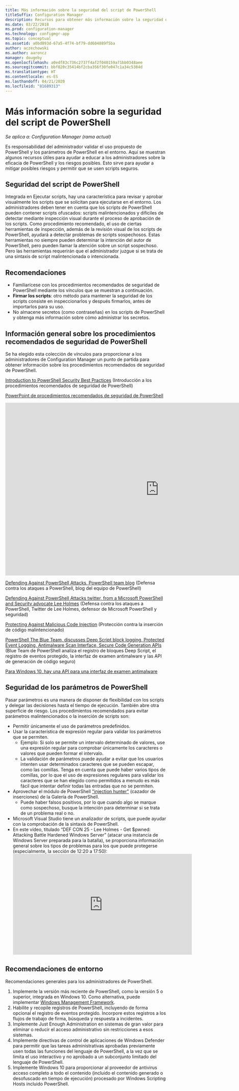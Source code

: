 ```yaml
---
title: Más información sobre la seguridad del script de PowerShell
titleSuffix: Configuration Manager
description: Recursos para obtener más información sobre la seguridad del script de PowerShell.
ms.date: 03/22/2018
ms.prod: configuration-manager
ms.technology: configmgr-app
ms.topic: conceptual
ms.assetid: a0bd093d-67a5-4f74-bf79-dd604889f5ba
author: aczechowski
ms.author: aaroncz
manager: dougeby
ms.openlocfilehash: a0edf83c736c2737f4af2f040159a71bb0348aee
ms.sourcegitcommit: bbf820c35414bf2cba356f30fe047c1a34c5384d
ms.translationtype: HT
ms.contentlocale: es-ES
ms.lasthandoff: 04/21/2020
ms.locfileid: "81689313"
---
```

# <a name="learn-more-about-powershell-script-security"></a>Más información sobre la seguridad del script de PowerShell

*Se aplica a: Configuration Manager (rama actual)*

Es responsabilidad del administrador validar el uso propuesto de PowerShell y los parámetros de PowerShell en el entorno. Aquí se muestran algunos recursos útiles para ayudar a educar a los administradores sobre la eficacia de PowerShell y los riesgos posibles. Esto sirve para ayudar a mitigar posibles riesgos y permitir que se usen scripts seguros.

## <a name="powershell-script-security"></a>Seguridad del script de PowerShell
Integrada en Ejecutar scripts, hay una característica para revisar y aprobar visualmente los scripts que se solicitan para ejecutarse en el entorno. Los administradores deben tener en cuenta que los scripts de PowerShell pueden contener scripts ofuscados: scripts malintencionados y difíciles de detectar mediante inspección visual durante el proceso de aprobación de los scripts. Como procedimiento recomendado, el uso de ciertas herramientas de inspección, además de la revisión visual de los scripts de PowerShell, ayudará a detectar problemas de scripts sospechosos. Estas herramientas no siempre pueden determinar la intención del autor de PowerShell, pero pueden llamar la atención sobre un script sospechoso. Pero las herramientas requerirán que el administrador juzgue si se trata de una sintaxis de script malintencionada o intencionada.

## <a name="recommendations"></a>Recomendaciones
- Familiarícese con los procedimientos recomendados de seguridad de PowerShell mediante los vínculos que se muestran a continuación.
- **Firmar los scripts**: otro método para mantener la seguridad de los scripts consiste en inspeccionarlos y después firmarlos, antes de importarlos para su uso.
- No almacene secretos (como contraseñas) en los scripts de PowerShell y obtenga más información sobre cómo administrar los secretos.


## <a name="general-information-about-powershell-security-best-practices"></a>Información general sobre los procedimientos recomendados de seguridad de PowerShell

Se ha elegido esta colección de vínculos para proporcionar a los administradores de Configuration Manager un punto de partida para obtener información sobre los procedimientos recomendados de seguridad de PowerShell.  

[Introduction to PowerShell Security Best Practices](https://blogs.msdn.microsoft.com/powershell/2013/12/16/powershell-security-best-practices/ ) (Introducción a los procedimientos recomendados de seguridad de PowerShell)

[PowerPoint de procedimientos recomendados de seguridad de PowerShell](https://msdnshared.blob.core.windows.net/media/MSDNBlogsFS/prod.evol.blogs.msdn.com/CommunityServer.Blogs.Components.WeblogFiles/00/00/00/63/74/metablogapi/1055.PowerShell-Security-Best-Practices_3CA24C32.pptx)

<iframe src="https://channel9.msdn.com/Events/Blue-Hat-Security-Briefings/BlueHat-Security-Briefings-Fall-2013-Sessions/PowerShell-Best-Practices/player" width="960" height="540" allowFullScreen frameBorder="0"></iframe>

[Defending Against PowerShell Attacks, PowerShell team blog](https://blogs.msdn.microsoft.com/powershell/2017/10/23/defending-against-powershell-attacks/) (Defensa contra los ataques a PowerShell, blog del equipo de PowerShell)

[Defending Against PowerShell Attacks twitter, from a Microsoft PowerShell and Security advocate Lee Holmes](https://twitter.com/Lee_Holmes/status/922462821081694208) (Defensa contra los ataques a PowerShell, Twitter de Lee Holmes, defensor de Microsoft PowerShell y seguridad)

[Protecting Against Malicious Code Injection](https://blogs.msdn.microsoft.com/powershell/2006/11/22/protecting-against-malicious-code-injection/) (Protección contra la inserción de código malintencionado)

[PowerShell The Blue Team, discusses Deep Script block logging, Protected Event Logging, Antimalware Scan Interface, Secure Code Generation APIs](https://blogs.msdn.microsoft.com/powershell/2015/06/09/powershell-the-blue-team/) (Blue Team de PowerShell analiza el registro de bloques Deep Script, el registro de eventos protegido, la interfaz de examen antimalware y las API de generación de código seguro)

[Para Windows 10, hay una API para una interfaz de examen antimalware](https://cloudblogs.microsoft.com/microsoftsecure/2015/06/09/windows-10-to-offer-application-developers-new-malware-defenses/?source=mmpc)

## <a name="powershell-parameters-security"></a>Seguridad de los parámetros de PowerShell
Pasar parámetros es una manera de disponer de flexibilidad con los scripts y delegar las decisiones hasta el tiempo de ejecución. También abre otra superficie de riesgo. Los procedimientos recomendados para evitar parámetros malintencionados o la inserción de scripts son:

- Permitir únicamente el uso de parámetros predefinidos.
- Usar la característica de expresión regular para validar los parámetros que se permiten.
    - Ejemplo: Si solo se permite un intervalo determinado de valores, use una expresión regular para comprobar únicamente los caracteres o valores que pueden formar el intervalo.
    - La validación de parámetros puede ayudar a evitar que los usuarios intenten usar determinados caracteres que se pueden escapar, como las comillas. Tenga en cuenta que puede haber varios tipos de comillas, por lo que el uso de expresiones regulares para validar los caracteres que se han elegido como permitidos a menudo es más fácil que intentar definir todas las entradas que no se permiten.
- Aprovechar el módulo de PowerShell ["injection hunter"](https://www.powershellgallery.com/packages/InjectionHunter/1.0.0) (cazador de inserciones) de la Galería de PowerShell.
    - Puede haber falsos positivos, por lo que cuando algo se marque como sospechoso, busque la intención para determinar si se trata de un problema real o no. 
- Microsoft Visual Studio tiene un analizador de scripts, que puede ayudar con la comprobación de la sintaxis de PowerShell.
- En este vídeo, titulado “DEF CON 25 - Lee Holmes - Get $pwned: Attacking Battle Hardened Windows Server” (atacar una instancia de Windows Server preparada para la batalla), se proporciona información general sobre los tipos de problemas para los que puede protegerse (especialmente, la sección de 12:20 a 17:50):     <iframe width="560" height="315" src="https://www.youtube.com/embed/ahxMOAAani8" frameborder="0" allow="autoplay; encrypted-media" allowfullscreen></iframe>

## <a name="environment-recommendations"></a>Recomendaciones de entorno
Recomendaciones generales para los administradores de PowerShell.
1. Implemente la versión más reciente de PowerShell, como la versión 5 o superior, integrada en Windows 10. Como alternativa, puede implementar [Windows Management Framework](https://www.microsoft.com/download/details.aspx?id=54616). 
2. Habilite y recopile registros de PowerShell, incluyendo de forma opcional el registro de eventos protegido. Incorpore estos registros a los flujos de trabajo de firma, búsqueda y respuesta a incidentes.
3. Implemente Just Enough Administration en sistemas de gran valor para eliminar o reducir el acceso administrativo sin restricciones a esos sistemas.
4. Implemente directivas de control de aplicaciones de Windows Defender para permitir que las tareas administrativas aprobadas previamente usen todas las funciones del lenguaje de PowerShell, a la vez que se limita el uso interactivo y no aprobado a un subconjunto limitado del lenguaje de PowerShell.
5. Implemente Windows 10 para proporcionar al proveedor de antivirus acceso completo a todo el contenido (incluido el contenido generado o desofuscado en tiempo de ejecución) procesado por Windows Scripting Hosts incluido PowerShell.
